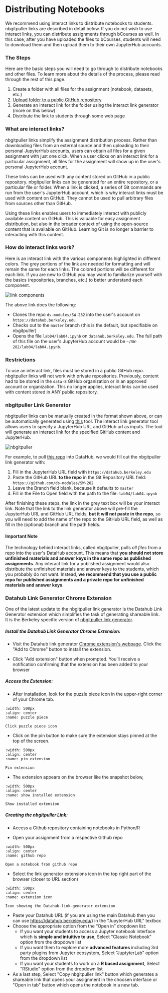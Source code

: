 # Distributing Notebooks

We recommend using interact links to distribute notebooks to students. nbgitpuller links are described in detail below. If you do not wish to use interact links, you can distribute assignments through bCourses as well. In this case, after you have uploaded the files to bCourses, students will need to download them and then upload them to their own JupyterHub accounts.

### The Steps

Here are the basic steps you will need to go through to distribute notebooks and other files. To learn more about the details of the process, please read through the rest of this page.

1. Create a folder with all files for the assignment \(notebook, datasets, etc.\)
2. [Upload folder to a public GitHub repository](/workflow/pushing-to-github.md)
3. Generate an interact link for the folder using the interact link generator (more on this below)
4. Distribute the link to students through some web page

### What are interact links?

nbgitpuller links simplify the assignment distribution process. Rather than downloading files from an external source and then uploading to their personal JupyterHub accounts, users can obtain all files for a given assignment with just one click. When a user clicks on an interact link for a particular assignment, all files for the assignment will show up in the user's personal JupyterHub account.

These links can be used with any content stored on GitHub in a public repository. nbgitpuller links can be generated for an entire repository, or a particular file or folder. When a link is clicked, a series of Git commands are run from the user's JupyterHub account, which is why interact links must be used with content on GitHub. They cannot be used to pull arbitrary files from sources other than GitHub.

Using these links enables users to immediately interact with publicly available content on GitHub. This is valuable for easy assignment distribution, but also in the broader context of using the open-source content that is available on GitHub. Learning Git is no longer a barrier to interacting with this content.

### How do interact links work?

Here is an interact link with the various components highlighted in different colors. The grey portions of the link are needed for formatting and will remain the same for each links. The colored portions will be different for each link. If you are new to GitHub you may want to familiarize yourself with the basics \(repositories, branches, etc.\) to better understand each component.

![link components](link-components.png)

The above link does the following:

* Clones the repo `ds-modules/SW-282` into the user's account on `https://datahub.berkeley.edu`
* Checks out to the `master` branch (this is the default, but specifiable on nbgitpuller)
* Opens the file `lab04/lab04.ipynb` on `datahub.berkeley.edu`. The full path of this file on the user's JupyterHub account would be `~/SW-282/lab04/lab04.ipynb`.

### Restrictions

To use an interact link, files must be stored in a public GitHub repo. nbgitpuller links will not work with private repositories. Previously, content had to be stored in the `data-8` GitHub organization or in an approved account or organization. This no longer applies, interact links can be used with content stored in ANY public repository.

### **nbgitpuller Link Generator**

nbgitpuller links can be manually created in the format shown above, or can be automatically generated using [this](https://jupyterhub.github.io/nbgitpuller/link?hub=https://datahub.berkeley.edu&repo=https://github.com/ds-modules/) tool. The interact link generator tool allows users to specify a JupyterHub URL and GitHub url as inputs. The tool will generate an interact link for the specified GitHub content and JupyterHub.

![nbgitpuller](nbgitpuller.png)

For example, to pull [this repo](https://github.com/ds-modules/SW-282/tree/master/lab04/lab04.ipynb) into DataHub, we would fill out the nbgitpuller link generator with:

1. Fill in the JupyterHub URL field with `https://datahub.berkeley.edu`
2. Paste the GitHub URL **to the repo** in the Git Repository URL field: `https://github.com/ds-modules/SW-282`
3. Leave the Branch field blank, because it defaults to `master`
4. Fill in the File to Open field with the path to the file: `lab04/lab04.ipynb`

After finishing these steps, the link in the grey text box will be your interact link. Note that the link to the link generator above will pre-fill the JupyterHub URL and GitHub URL fields, **but it will not paste in the repo**, so you will need to add the name of the repo to the GitHub URL field, as well as fill in the (optional) branch and file path fields.


<!--

For example, to pull [this](https://github.com/data-8/mcb-88-connector/tree/gh-pages/exercises/lab5) folder into a JupyterHub account on `datahub.berkeley.edu:`

* Select `datahub.berkeley.edu` as the desired hub
* Paste the GitHub url [https://github.com/data-8/mcb-88-connector/tree/gh-pages/exercises/lab5](https://github.com/data-8/mcb-88-connector/tree/gh-pages/exercises/lab5) into the generator
* Hit the convert button 

The output should be [https://datahub.berkeley.edu/user-redirect/interact?account=data-8&repo=mcb-88-connector&branch=gh-pages&path=exercises/lab5](https://datahub.berkeley.edu/user-redirect/interact?account=data-8&repo=mcb-88-connector&branch=gh-pages&path=exercises/lab5). This link will copy the desired folder into your JupyterHub account.

-->

#### **Important Note**

The technology behind interact links, called nbgitpuller, pulls _all files_ from a repo into the user's DataHub account. This means that **you should not store unfinished materials and answer keys in the same repo as published assignments**. Any interact link for a published assignment would also distribute the unfinished materials and answer keys to the students, which you probably do not want. Instead, **we recommend that you use a public repo for published assignments and a private repo for unfinished materials and answer keys**.

### Datahub Link Generator Chrome Extension

One of the latest update to the nbgitpuller link generator is the Datahub Link Generator extension which simplifies the task of generating shareable link. It is the Berkeley specific version of [nbgitpuller link generator](https://github.com/berkeley-dsep-infra/nbgitpuller-link-generator-webextension).

##### Install the Datahub Link Generator Chrome Extension:

- Visit the Datahub link generator [Chrome extension's webpage](https://chrome.google.com/webstore/detail/nbgitpuller-link-generato/hpdbdpklpmppnoibabdkkhnfhkkehgnc). Click the "Add to Chrome" button to install the extension.

- Click "Add extension" button when prompted. You’ll receive a notification confirming that the extension has been added to your browser

##### Access the Extension:


- After installation, look for the puzzle piece icon in the upper-right corner of your Chrome tab.

```{figure} ../images/link-generator.png
:width: 500px
:align: center
:name: puzzle piece

Click puzzle piece icon
``` 

- Click on the pin button to make sure the extension stays pinned at the top of the screen.

```{figure} ../images/pin-extension.png
:width: 500px
:align: center
:name: pin extension

Pin extension
``` 

- The extension appears on the browser like the snapshot below,

```{figure} ../images/installed-extension.png
:width: 500px
:align: center
:name: show installed extension

Show installed extension
``` 

##### Creating the nbgitpuller Link:

- Access a Github repository containing notebooks in Python/R

- Open your assignment from a respective Github repo

```{figure} ../images/github-notebook.png
:width: 500px
:align: center
:name: github repo

Open a notebook from github repo
``` 

- Select the link generator extensions icon in the top right part of the browser (closer to URL section)

```{figure} ../images/extension.png
:width: 500px
:align: center
:name: extension icon

Icon showing the Datahub-link-generator extension
```

- Paste your Datahub URL (if you are using the main Datahub then you can use https://datahub.berkeley.edu/) in the "JupyterHub URL" textbox
- Choose the appropriate option from the “Open in” dropdown list:
	- If you want your students to access a Jupyter notebook interface which is **simple and intuitive to use**, Select "Classic Notebook" option from the dropdown list
	- If you want them to explore more **advanced features** including 3rd party plugins from Jupyter ecosystem, Select "JuptyterLab" option from the dropdown list
	- If you want your students to work on a **R based assignment**, Select "RStudio" option from the dropdown list
- As a last step, Select "Copy nbgitpuller link" button which generates a shareable link that opens your assignment in the choosen interface or "Open in tab" button which opens the notebook in a new tab. 